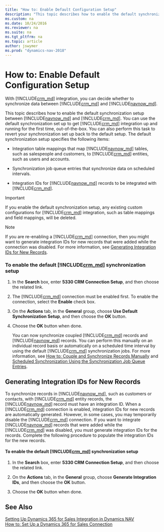 ```yaml
---
title: "How to: Enable Default Configuration Setup"
description: "This topic describes how to enable the default synchronization setup between Dynamics NAV and Microsoft Dynamics 365 for Sales."
ms.custom: na
ms.date: 10/24/2016
ms.reviewer: na
ms.suite: na
ms.tgt_pltfrm: na
ms.topic: article
author: jswymer
ms.prod: "dynamics-nav-2018"
---
```

# How to: Enable Default Configuration Setup
With [!INCLUDE[crm_md](includes/crm_md.md)] integration, you can decide whether to synchronize data between [!INCLUDE[crm_md](includes/crm_md.md)] and [!INCLUDE[navnow_md](includes/navnow_md.md)].

This topic describes how to enable the default synchronization setup between [!INCLUDE[navnow_md](includes/navnow_md.md)] and [!INCLUDE[crm_md](includes/crm_md.md)]. You can use the default synchronization set up to get [!INCLUDE[crm_md](includes/crm_md.md)] integration up and running for the first time, out-of-the-box. You can also perform this task to revert your synchronization set up back to the default setup. The default synchronization setup specifies the following items:  

-   Integration table mappings that map [!INCLUDE[navnow_md](includes/navnow_md.md)] tables, such as salespeople and customers, to [!INCLUDE[crm_md](includes/crm_md.md)] entities, such as users and accounts.  

-   Synchronization job queue entries that synchronize data on scheduled intervals.  

-   Integration IDs for [!INCLUDE[navnow_md](includes/navnow_md.md)] records to be integrated with [!INCLUDE[crm_md](includes/crm_md.md)].  

> [!IMPORTANT]  
>  If you enable the default synchronization setup, any existing custom configurations for [!INCLUDE[crm_md](includes/crm_md.md)] integration, such as table mappings and field mappings, will be deleted.  

> [!NOTE]  
>  If you are re\-enabling a [!INCLUDE[crm_md](includes/crm_md.md)] connection, then you might want to generate integration IDs for new records that were added while the connection was disabled. For more information, see [Generating Integration IDs for New Records](How-to-Enable-Default-Dynamics-CRM-Synchronization-Setup.md#GenIntIds).  

### To enable the default [!INCLUDE[crm_md](includes/crm_md.md)] synchronization setup

1. In the **Search** box, enter **5330 CRM Connection Setup**, and then choose the related link.  

2. The [!INCLUDE[crm_md](includes/crm_md.md)] connection must be enabled first. To enable the connection, select the **Enable** check box.  

3. On the **Actions** tab, in the **General** group, choose **Use Default Synchronization Setup**, and then choose the **OK** button.  

4. Choose the **OK** button when done.  

   You can now synchronize coupled [!INCLUDE[crm_md](includes/crm_md.md)] records and [!INCLUDE[navnow_md](includes/navnow_md.md)] records. You can perform this manually on an individual record basis or automatically on a scheduled time interval by using the default [!INCLUDE[crm_md](includes/crm_md.md)] synchronization jobs. For more information, see [How to: Couple and Synchronize Records Manually](How-to-Couple-and-Synchronize-Records-Manually.md) and [Scheduled Synchronization Using the Synchronization Job Queue Entries](Scheduled-Synchronization-Using-the-Synchronization-Job-Queue-Entries.md).  

##  <a name="GenIntIds"></a> Generating Integration IDs for New Records  
 To synchronize records in [!INCLUDE[navnow_md](includes/navnow_md.md)], such as customers or contacts, with [!INCLUDE[crm_md](includes/crm_md.md)] entity records, the [!INCLUDE[navnow_md](includes/navnow_md.md)] record must have an integration ID. When a [!INCLUDE[crm_md](includes/crm_md.md)] connection is enabled, integration IDs for new records are automatically generated. However, in some cases, you may temporarily disable the [!INCLUDE[crm_md](includes/crm_md.md)] connection. If you want to integrate [!INCLUDE[navnow_md](includes/navnow_md.md)] records that were added while the [!INCLUDE[crm_md](includes/crm_md.md)] was disabled, you must generate integration IDs for the records. Complete the following procedure to populate the integration IDs for the new records.  

#### To enable the default [!INCLUDE[crm_md](includes/crm_md.md)] synchronization setup  

1.  In the **Search** box, enter **5330 CRM Connection Setup**, and then choose the related link.  

2.  On the **Actions** tab, in the **General** group, choose **Generate Integration IDs**, and then choose the **OK** button.  

3.  Choose the **OK** button when done.  

## See Also   
 [Setting Up Dynamics 365 for Sales Integration in Dynamics NAV](Setting-Up-Dynamics-CRM-Integration.md )   
 [How to: Set Up a Dynamics 365 for Sales Connection](How-to-Set-Up-a-Dynamics-CRM-Connection.md)   
